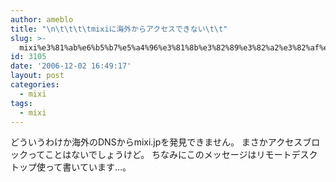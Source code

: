 ```yaml
---
author: ameblo
title: "\n\t\t\t\tmixiに海外からアクセスできない\t\t"
slug: >-
  mixi%e3%81%ab%e6%b5%b7%e5%a4%96%e3%81%8b%e3%82%89%e3%82%a2%e3%82%af%e3%82%bb%e3%82%b9%e3%81%a7%e3%81%8d%e3%81%aa%e3%81%84
id: 3105
date: '2006-12-02 16:49:17'
layout: post
categories:
  - mixi
tags:
  - mixi
---
```


どういうわけか海外のDNSからmixi.jpを発見できません。 まさかアクセスブロックってことはないでしょうけど。 ちなみにこのメッセージはリモートデスクトップ使って書いています…。